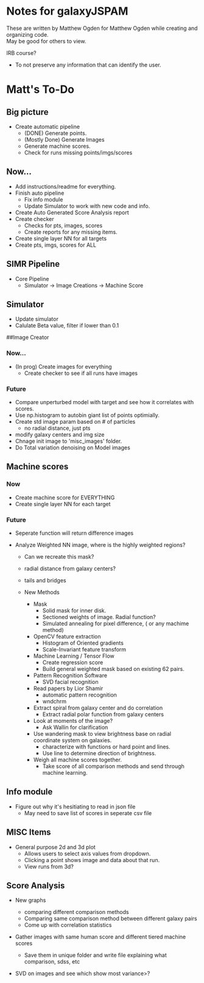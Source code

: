 # Notes for galaxyJSPAM
These are written by Matthew Ogden for Matthew Ogden while creating and organizing code.  
May be good for others to view.

IRB course? 
- To not preserve any information that can identify the user.

# Matt's To-Do

## Big picture
- Create automatic pipeline
  - (DONE) Generate points.  
  - (Mostly Done) Generate Images
  - Generate machine scores.
  - Check for runs missing points/imgs/scores

## Now...
- Add instructions/readme for everything.
- Finish auto pipeline
  - Fix info module
  - Update Simulator to work with new code and info.  
- Create Auto Generated Score Analysis report 
- Create checker
  - Checks for pts, images, scores
  - Create reports for any missing items. 
- Create single layer NN for all targets
- Create pts, imgs, scores for ALL

## SIMR Pipeline
- Core Pipeline
  - Simulator -> Image Creations -> Machine Score

## Simulator
- Update simulator
- Calulate Beta value, filter if lower than 0.1

##Image Creator
### Now...
- (In prog) Create images for everything
  - Create checker to see if all runs have images

### Future
- Compare unperturbed model with target and see how it correlates with scores.
- Use np.histogram to autobin giant list of points optimially.
- Create std image param based on # of particles
  - no radial distance, just pts
- modify galaxy centers and img size
- Chnage init image to 'misc_images' folder.  
- Do Total variation denoising on Model images


## Machine scores

### Now
- Create machine score for EVERYTHING
- Create single layer NN for each target

### Future
- Seperate function will return difference images

- Analyze Weighted NN image, where is the highly weighted regions?
  - Can we recreate this mask? 
  - radial distance from galaxy centers?
  - tails and bridges

  - New Methods
	- Mask
	  - Solid mask for inner disk.
	  - Sectioned weights of image. Radial function?
	  - Simulated annealing for pixel difference, ( or any machime method) 
	- OpenCV feature extraction
	  - Histogram of Oriented gradients
	  - Scale-Invariant feature transform
	- Machine Learning / Tensor Flow
	  - Create regression score
	  - Build general weighted mask based on existing 62 pairs.
	- Pattern Recognition Software
	  - SVD facial recognition
	- Read papers by Lior Shamir
	  - automatic pattern recognition
	  - wndchrm 
	- Extract spiral from galaxy center and do correlation
	  - Extract radial polar function from galaxy centers
	- Look at moments of the image? 
	  - Ask Wallin for clarification
	- Use wandering mask to view brightness base on radial coordinate system on galaxies. 
	  - characterize with functions or hard point and lines. 
	  - Use line to determine direction of brightness.
	- Weigh all machine scores together. 
	  - Take score of all comparison methods and send through machine learning.


## Info module
- Figure out why it's hesitiating to read in json file
  - May need to save list of scores in seperate csv file

## MISC Items
- General purpose 2d and 3d plot
  - Allows users to select axis values from dropdown. 
  - Clicking a point shows image and data about that run.
  - View runs from 3d? 

## Score Analysis
- New graphs
  - comparing different comparison methods
  - Comparing same comparison method between different galaxy pairs
  - Come up with correlation statistics

- Gather images with same human score and different tiered machine scores
  - Save them in unique folder and write file explaining what comparison, sdss, etc

- SVD on images and see which show most variance>? 

